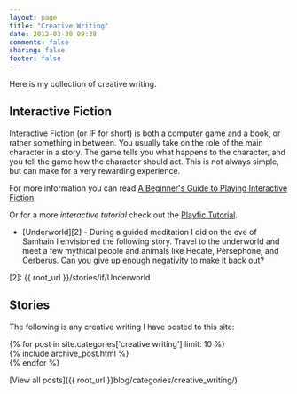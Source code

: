 ```yaml
---
layout: page
title: "Creative Writing"
date: 2012-03-30 09:38
comments: false
sharing: false
footer: false
---
```

Here is my collection of creative writing.

## Interactive Fiction

Interactive Fiction (or IF for short) is both a computer game and a book, or
rather something in between. You usually take on the role of the main character
in a story. The game tells you what happens to the character, and you tell the
game how the character should act. This is not always simple, but can make for
a very rewarding experience.

For more information you can read [A Beginner's Guide to Playing Interactive
Fiction][1].

Or for a more *interactive tutorial* check out the [Playfic
Tutorial](http://playfic.com/games/cooper/tutorial).

- [Underworld][2] - During a guided meditation I did on the eve of Samhain I
  envisioned the following story. Travel to the underworld and meet a few
  mythical people and animals like Hecate, Persephone, and Cerberus. Can you
  give up enough negativity to make it back out?

[1]: http://www.microheaven.com/ifguide/index.html
[2]: {{ root_url }}/stories/if/Underworld

## Stories

The following is any creative writing I have posted to this site:

<div id="blog-archives">
{% for post in site.categories['creative writing'] limit: 10 %}
<article>
  {% include archive_post.html %}
</article>
{% endfor %}
</div>

[View all posts]({{ root_url }}blog/categories/creative_writing/)
